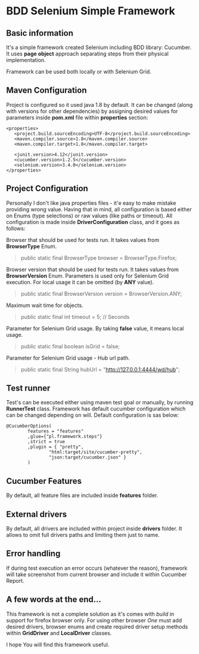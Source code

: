 # BDD Selenium Simple Framework
## Basic information
It's a simple framework created Selenium including BDD library: Cucumber. It uses **page object** approach separating steps from their physical implementation.

Framework can be used both locally or with Selenium Grid.

## Maven Configuration
Project is configured so it used java 1.8 by default. It can be changed (along with versions for other dependencies) by assigning desired values for parameters inside **pom.xml** file within **properties** section:

```
<properties>
   <project.build.sourceEncoding>UTF-8</project.build.sourceEncoding>
   <maven.compiler.source>1.8</maven.compiler.source>
   <maven.compiler.target>1.8</maven.compiler.target>

   <junit.version>4.12</junit.version>
   <cucumber.version>1.2.5</cucumber.version>
   <selenium.version>3.4.0</selenium.version>
</properties>
```

## Project Configuration
Personally I don't like java properties files - it'e easy to make mistake providing wrong value. Having that in mind, all configuration is based either on Enums (type selections) or raw values (like paths or timeout). All configuration is made inside **DriverConfiguration** class, and it goes as follows:

Browser that should be used for tests run. It takes values from **BrowserType** Enum. 
> public static final BrowserType    browser = BrowserType.Firefox;

Browser version that should be used for tests run. It takes values from **BrowserVersion** Enum.
Parameters is used only for Selenium Grid execution. For local usage it can be omitted (by **ANY** value).
> public static final BrowserVersion version = BrowserVersion.ANY;

Maximum wait time for objects.
> public static final int            timeout = 5; // Seconds

Parameter for Selenium Grid usage. By taking **false** value, it means local usage.
> public static final boolean		   isGrid  = false;

Parameter for Selenium Grid usage - Hub url path. 
> public static final String         hubUrl  = "http://127.0.0.1:4444/wd/hub";


## Test runner
Test's can be executed either using maven test goal or manually, by running **RunnerTest** class. Framework has default cucumber configuration which can be changed depending on will.
Default configuration is sas below:
```
@CucumberOptions(
		features = "features"
		,glue={"pl.framework.steps"}
		,strict = true
		,plugin = { "pretty",
		        "html:target/site/cucumber-pretty",
		        "json:target/cucumber.json" }
		) 
```		

## Cucumber Features
By default, all feature files are included inside **features** folder.

## External drivers
By default, all drivers are included within project inside **drivers** folder. It allows to omit full drivers paths and limiting them just to name.

## Error handling
If during test execution an error occurs (whatever the reason), framework will take screenshot from current browser and include it within Cucumber Report.

## A few words at the end...
This framework is not a complete solution as it's comes with *build in* support for firefox browser only. For using other browser *One* must add desired drivers, browser enums and create required driver setup methods within **GridDriver** and **LocalDriver** classes.

I hope You will find this framework useful.